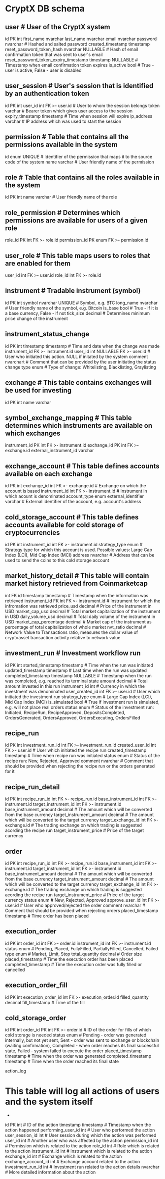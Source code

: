 # CryptX DB schema

user # User of the CryptX system
-
id PK int
first_name nvarchar
last_name nvarchar
email nvarchar
password nvarchar # Hashed and salted password
created_timestamp timestamp
reset_password_token_hash nvarchar NULLABLE # Hash of email confirmation token that was sent to user's email
reset_password_token_expiry_timestamp timestamp NULLABLE # Timestamp when email confirmation token expires
is_active bool # True - user is active, False - user is disabled

user_session # User's session that is identified by an authentication token
-
id PK int
user_id int FK >- user.id # User to whom the session belongs
token varchar # Bearer token which gives user access to the session
expiry_timestamp timestamp # Time when session will expire
ip_address varchar # IP address which was used to start the session

permission # Table that contains all the permissions available in the system
-
id enum UNIQUE # Identifier of the permission that maps it to the source code of the system
name varchar # User friendly name of the permission

role # Table that contains all the roles available in the system
-
id PK int
name varchar # User friendly name of the role

role_permission # Determines which permissions are available for users of a given role
-
role_id PK int FK >- role.id
permission_id PK enum FK >- permission.id

user_role # This table maps users to roles that are enabled for them
-
user_id int FK >- user.id
role_id int FK >- role.id

instrument # Tradable instrument (symbol)
-
id PK int
symbol nvarchar UNIQUE # Symbol, e.g. BTC
long_name nvarchar # User friendly name of the symbol, e.g. Bitcoin
is_base bool # True - if it is a base currency, False - if not
tick_size decimal # Determines minimum price change of the instrument

instrument_status_change
-
id PK int
timestamp timestamp # Time and date when the change was made
instrument_id FK >- instrument.id
user_id int NULLABLE FK >- user.id # User who initiated this action. NULL if initated by the system
comment nvarchart # Comment that can be provided by the user initiating the status change
type enum # Type of change: Whitelisting, Blacklisting, Graylisting

exchange # This table contains exchanges will be used for investing
-
id PK int
name varchar

symbol_exchange_mapping # This table determines which instruments are available on which exchanges
-
instrument_id PK int FK >- instrument.id
exchange_id PK int FK >- exchange.id
external_instrument_id varchar

exchange_account # This table defines accounts available on each exchange
-
id PK int
exchange_id int FK >- exchange.id # Exchange on which the account is based
instrument_id int FK >- instrument.id # Instrument in which acount is denominated
account_type enum
external_identifier varchar # External identifier of the account, e.g. account's address

cold_storage_account # This table defines accounts available for cold storage of cryptocurrencies
-
id PK int
instrument_id int FK >- instrument.id
strategy_type enum # Strategy type for which this account is used. Possible values: Large Cap Index (LCI), Mid Cap Index (MCI)
address nvarchar # Address that can be used to send the coins to this cold storage account

market_history_detail # This table will contain market history retrieved from Coinmarketcap
-
int FK id
timestamp timestamp # Timestamp when the information was retrieved
instrument_id FK int FK >- instrument.id # Instrument for which the infromation was retrieved
price_usd decimal # Price of the instrument in USD
market_cap_usd decimal # Total market capitalization of the instrument in USD
daily_volume_usd decimal # Total daily volume of the instrument in USD
market_cap_percentage decimal # Market cap of the instrument as percentage of total capitalization of whole market
nvt_ratio decimal # Network Value to Transactions ratio, measures the dollar value of cryptoasset transaction activity relative to network value

investment_run # Investment workflow run
-
id PK int
started_timestamp timestamp # Time when the run was initiated
updated_timestamp timestamp # Last time when the run was updated
completed_timestamp timestamp NULLABLE # Timestamp when the run was completed, e.g. reached its terminal state
amount decimal # Total amount invested in this run
instrument_id int # Currency in which the investment was denominated
user_created_id int FK >- user.id # User which initiated the investment run
strategy_type enum # Large Cap Index (LCI), Mid Cap Index (MCI)
is_simulated bool # True if investment run is simulated, e.g. will not place real orders
status enum # Status of the investment run: Initiated, RecipeRun, RecipeApproved, DepositsCompleted, OrdersGenerated, OrdersApproved, OrdersExecuting, OrdersFilled

recipe_run
-
id PK int
investment_run_id int FK >- investment_run.id
created_user_id int FK >- user.id # User which initiated the recipe run
created_timestamp timestamp # Time when recipe run was initiated
status enum # Status of the recipe run: New, Rejected, Approved
comment nvarchar # Comment that should be provided when rejecting the recipe run or the orders generated for it


recipe_run_detail
-
id PK int
recipe_run_id int FK >- recipe_run.id
base_instrument_id int FK >- instrument.id
target_instrument_id int FK >- instrument.id
base_instrument_amount decimal # The amount which will be converted from the base currency
target_instrument_amount decimal # The amount which will be converted to the target currency
target_exchange_id int FK >- exchange.id # The trading exchange on which trading is suggested acording the recipe run
target_instrument_price # Price of the target currency

order
-
id PK int
recipe_run_id int FK >- recipe_run.id
base_instrument_id int FK >- instrument.id
target_instrument_id int FK >- instrument.id
base_instrument_amount decimal # The amount which will be converted from the base currency
target_instrument_amount decimal # The amount which will be converted to the target currency
target_exchange_id int FK >- exchange.id # The trading exchange on which trading is suggested acording the recipe run
target_instrument_price # Price of the target currency
status enum # New, Rejected, Approved
approve_user_id int FK >- user.id # User who approved/rejected the order
comment nvarchar # Comment that should be provided when rejecting orders
placed_timestamp timestamp # Time order has been placed

execution_order
-
id PK int
order_id int FK >- order.id
instrument_id int FK >- instrument.id
status enum # Pending, Placed, FullyFilled, PartiallyFilled, Cancelled, Failed
type enum # Market, Limit, Stop
total_quantity decimal # Order size
placed_timestamp # Time the execution order has been placed
completed_timestamp # Time the execution order was fully filled or cancelled

execution_order_fill
-
id PK int
execution_order_id int FK >- execution_order.id
filled_quantity decimal
fill_timestamp # Time of the fill

cold_storage_order
-
id PK int
order_id PK int FK >- order.id # ID of the order for fills of which cold storage is needed
status enum # Pending - order was generated internally, but not yet sent, Sent - order was sent to exchange or blockchain (waiting confirmation), Completed - when order reaches its final successful state, Failed - system failed to execute the order
placed_timestamp timestamp # Time when the order was generated
completed_timestamp timestamp # Time when the order reached its final state

action_log
# This table will log all actions of users and the system itself
-
id PK int # ID of the action 
timestamp timestamp # Timestamp when the action happened
performing_user_id int # User who performed the action
user_session_id int # User session during which the action was performed 
user_id int # Another user who was affected by the action
permission_id int # Permission which is related to the action
role_id int # Role which is related to the action
instrument_id int # Instrument which is related to the action
exchange_id int # Exchange which is related to the action
exchange_account_id int # Exchange account related to the action
investment_run_id int # Investment run related to the action
details nvarchar # More detailed information about the action